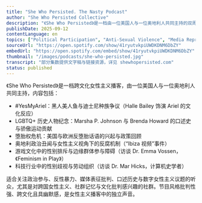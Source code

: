 ```yaml
---
title: "She Who Persisted. The Nasty Podcast"
author: "She Who Persisted Collective"
description: "《She Who Persisted》是一档由一位美国人与一位奥地利人共同主持的双周女性主义播客，聚焦跨文化性别议题、政治事件与边缘群体的历史。节目内容涵盖堕胎权、游戏文化、科技行业性别歧视、LGBTQ+历史与媒体表征批判，风格犀利、幽默且具批判性，强调跨国女性主义视角与社群记忆。Spotify 评分为 5.0（1 条评论），为欧洲与北美女性主义对话的独立平台。"
publishDate: 2025-09-12
contentLanguage: en
topics: ["Political Participation", "Anti-Sexual Violence", "Media Representation Critique", "Oral History", "Digital Feminism"]
sourceUrl: "https://open.spotify.com/show/41ryutvkpiUWDKDNM6DbZY"
embedUrl: "https://open.spotify.com/embed/show/41ryutvkpiUWDKDNM6DbZY"
thumbnail: "/images/podcasts/she-who-persisted.jpg"
transcript: "部分集数提供文字稿与链接资源，详见 shewhopersisted.com"
status: published
---
```


《She Who Persisted》是一档跨文化女性主义播客，由一位美国人与一位奥地利人共同主持，内容包括：

- #YesMyAriel：黑人美人鱼与迪士尼种族争议（Halle Bailey 饰演 Ariel 的文化反应）
- LGBTQ+ 历史人物纪念：Marsha P. Johnson 与 Brenda Howard 的口述史与骄傲运动贡献
- 堕胎权危机：美国与欧洲反堕胎话语的兴起与政策回顾
- 奥地利政治丑闻与女性主义视角下的反腐机制（“Ibiza 视频”事件）
- 游戏文化中的性别排斥与边缘群体参与障碍（访谈 Dr. Emma Vossen，《Feminism in Play》）
- 科技行业中的性别歧视与劳动组织（访谈 Dr. Mar Hicks，计算机史学者）

适合关注政治参与、反性暴力、媒体表征批判、口述历史与数字女性主义议题的听众，尤其是对跨国女性主义、社群记忆与文化批判感兴趣的社群。节目风格批判性强、跨文化且具幽默感，是女性主义播客中的独立声音。
